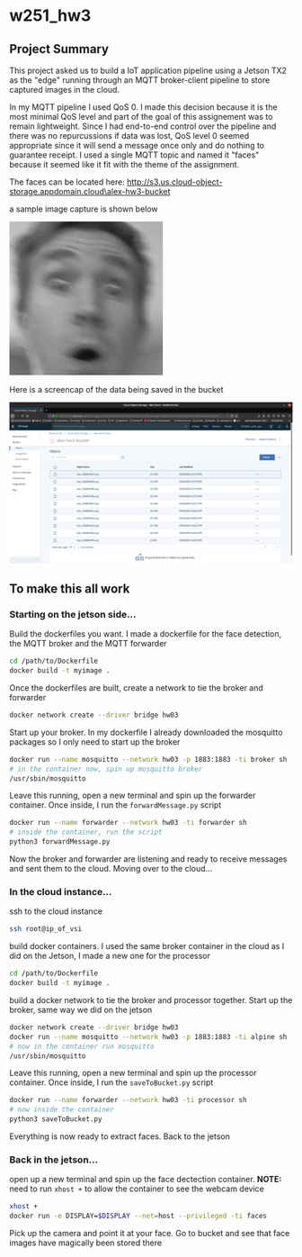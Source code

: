 # w251_hw3
## Project Summary

This project asked us to build a IoT application pipeline using a Jetson TX2 as the "edge" running through an MQTT broker-client pipeline to store captured images in the cloud.

In my MQTT pipeline I used QoS 0. I made this decision because it is the most minimal QoS level and part of the goal of this assignement was to remain lightweight. Since I had end-to-end control over the pipeline and there was no repurcussions if data was lost, QoS level 0 seemed appropriate since it will send a message once only and do nothing to guarantee receipt. I used a single MQTT topic and named it "faces" because it seemed like it fit with the theme of the assignment.

The faces can be located here:
http://s3.us.cloud-object-storage.appdomain.cloud\alex-hw3-bucket

a sample image capture is shown below

![face capture](face_1568064579.png?raw=true "Title")

Here is a screencap of the data being saved in the bucket

![bucket](bucket.png?raw=true "Title")

## To make this all work
### Starting on the jetson side...
Build the dockerfiles you want. I made a dockerfile for the face detection, the MQTT broker and the MQTT forwarder
```sh
cd /path/to/Dockerfile
docker build -t myimage .
```
Once the dockerfiles are built, create a network to tie the broker and forwarder
```sh
docker network create --driver bridge hw03
```
Start up your broker. In my dockerfile I already downloaded the mosquitto packages so I only need to start up the broker
```sh
docker run --name mosquitto --network hw03 -p 1883:1883 -ti broker sh
# in the container now, spin up mosquitto broker
/usr/sbin/mosquitto
```
Leave this running, open a new terminal and spin up the forwarder container. Once inside, I run the `forwardMessage.py` script
```sh
docker run --name forwarder --network hw03 -ti forwarder sh
# inside the container, run the script
python3 forwardMessage.py
```
Now the broker and forwarder are listening and ready to receive messages and sent them to the cloud. Moving over to the cloud...
### In the cloud instance...
ssh to the cloud instance
```sh
ssh root@ip_of_vsi
```
build docker containers. I used the same broker container in the cloud as I did on the Jetson, I made a new one for the processor
```sh
cd /path/to/Dockerfile
docker build -t myimage .
```
build a docker network to tie the broker and processor together. Start up the broker, same way we did on the jetson
```sh
docker network create --driver bridge hw03
docker run --name mosquitto --network hw03 -p 1883:1883 -ti alpine sh
# now in the container run mosquitto
/usr/sbin/mosquitto
```
Leave this running, open a new terminal and spin up the processor container. Once inside, I run the `saveToBucket.py` script
```sh
docker run --name forwarder --network hw03 -ti processor sh
# now inside the container
python3 saveToBucket.py
```
Everything is now ready to extract faces. Back to the jetson
### Back in the jetson...
open up a new terminal and spin up the face dectection container. **NOTE:** need to run `xhost +` to allow the container to see the webcam device
```sh
xhost +
docker run -e DISPLAY=$DISPLAY --net=host --privileged -ti faces
```
Pick up the camera and point it at your face. Go to bucket and see that face images have magically been stored there
